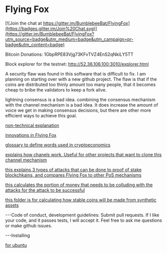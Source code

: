 Flying Fox
==========

[![Join the chat at https://gitter.im/BumblebeeBat/FlyingFox](https://badges.gitter.im/Join%20Chat.svg)](https://gitter.im/BumblebeeBat/FlyingFox?utm_source=badge&utm_medium=badge&utm_campaign=pr-badge&utm_content=badge)

Bitcoin Donations: 1GbpRPE83Vjg73KFvTVZ4EnS2qNkiLY5TT

Block explorer for the testnet: http://52.36.106.100:3010/explorer.html

A security flaw was found in this software that is difficult to fix. I am planning on starting over with a new github project.
The flaw is that if the coins are distributed too thinly amount too many people, that it becomes cheap to bribe the validators to keep a fork alive.

lightning consensus is a bad idea. combining the consensus mechanism with the channel mechanism is a bad idea.
It does increase the amount of voice we get in making consensus decisions, but there are other more efficient ways to achieve this goal.

[non-technical explanation](docs/goal.md)

[innovations in Flying Fox](docs/innovations.md)

[glossary to define words used in cryptoeconomics](docs/glossary.md)

[explains how chanels work. Useful for other projects that want to clone this channel mechanism](docs/channels.md)

[this explains 3 types of attacks that can be done to proof of stake blockchkains, and compares Flying Fox to other PoS mechanisms](docs/failure_modes.md)

[this calculates the portion of money that needs to be colluding with the attacks for the attack to be successful](docs/security.py)

[this folder is for calculating how stable coins will be made from synthetic assets](docs/stablecoin/)

---Code of conduct, development guidelines: Submit pull requests. If I like your code, and it passes tests, I will accept it. Feel free to ask me questions or make github issues.

---Installing

[for ubuntu](compile.md)

